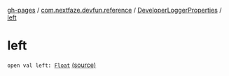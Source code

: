 [gh-pages](../../index.md) / [com.nextfaze.devfun.reference](../index.md) / [DeveloperLoggerProperties](index.md) / [left](./left.md)

# left

`open val left: `[`Float`](https://kotlinlang.org/api/latest/jvm/stdlib/kotlin/-float/index.html) [(source)](https://github.com/NextFaze/dev-fun/tree/master/devfun-annotations/src/main/java/com/nextfaze/devfun/reference/DeveloperLogger.kt#L44)